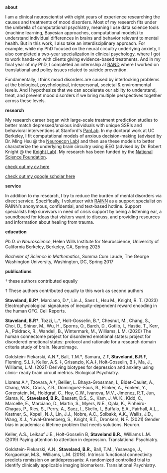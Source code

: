**about**

I am a clinical neuroscientist with eight years of experience researching the causes and treatments of mood disorders. Most of my research fits under the umbrella of computational psychiatry, meaning I use data science tools (machine learning, Bayesian approaches, computational models) to understand individual differences in brains and behavior relevant to mental health. But in this work, I also take an interdisciplinary approach. For example, while my PhD focused on the neural circuitry underlying anxiety, I also completed a two-year specialization in clinical psychology, where I got to work hands-on with clients giving evidence-based treatments. And in my final year of my PhD, I completed an internship at [RAND](https://www.rand.org/) where I worked on translational and policy issues related to suicide prevention. 

Fundamentally, I think mood disorders are caused by interlocking problems at the biological, psychological, interpersonal, societal & environmental levels. And I hypothesize that we can accelerate our ability to understand, treat, and prevent mood disorders if we bring multiple perspectives together across these levels.   


**research**

My research career began with large-scale treatment prediction studies to better match depressed/anxious individuals with unique SSRIs and behavioral interventions at Stanford's [PanLab](https://williamspanlab.com/). In my doctoral work at UC Berkeley, I fit computational models of anxious decision-making (advised by Dr. Ming Hsu @ the [Neuroecon Lab](https://neuroecon.berkeley.edu/)) and then use these models to better characterize the underlying brain circuitry using iEEG (advised by Dr. Robert Knight @ the [Knight Lab](https://knightlab.neuro.berkeley.edu/)). My research has been funded by the [National Science Foundation](https://www.nsfgrfp.org/).

[check out my cv here](https://github.com/bstavel/bstavel.github.io/blob/main/assets/docs/CurriculumVitae_BrookeStaveland.pdf)

[check out my google scholar here](https://scholar.google.com/citations?user=2zeFwi4AAAAJ&hl=en)

**service**

In addition to my research, I try to reduce the burden of mental disorders via direct service. Specifically, I volunteer with [RAINN](https://rainn.org/) as a support specialist on RAINN’s anonymous, confidential, and text-based hotline. Support specialists help survivors in need of crisis support by being a listening ear, a soundboard for ideas that visitors want to discuss, and providing resources and information about healing from trauma.

**education**

*Ph.D. in Neuroscience*, Helen Wills Institute for Neuroscience, University of California Berkeley, Berkeley, CA, Spring 2025

*Bachelor of Science in Mathematics*, Summa Cum Laude, The George Washington University, Washington, DC, Spring 2017

**publications**

† these authors contributed equally

‡ These authors contributed equally to this work as second authors

**Staveland, B.R†**, Marciano, D.†, Lin J., Saez I., Hsu M., Knight, R. T. (2023)
Electrophysiological signatures of inequity-dependent reward encoding in the
human OFC. Cell Reports.

**Staveland, B.R†**, Tozzi, L.†, Holt-Gosselin, B.†, Chesnut, M., Chang, S., Choi,
D., Shiner, M., Wu, H., Sporns, O., Barch, D., Gotlib, I., Hastie, T., Kerr, A.,
Poldrack, R., Wandell, B., Wintermark, M., Williams, L.M. (2020) The human
connectome project for disordered emotional states: project for disordered emotional states: protocol and rationale for a
research domain criteria study of brain. Neuroimage.

Goldstein-Piekarski, A.N.†, Ball, T.M.†, Samara, Z.‡, **Staveland, B.R.‡**,
Fleming, S.L.‡, Keller, A.S. ‡, Grisanzio, K.A.‡, Holt-Gosselin, B.‡, Ma, J.,
Williams, L.M. (2021) Deriving biotypes for depression and anxiety using clinic-
ready brain circuit metrics. Biological Psychiatry.

Llorens A.†, Tzovara, A.†, Bellier, L. Bhaya-Grossman, I., Bidet-Caulet, A., Chang,
W.K., Cross, Z.R., Dominguez-Faus, R., Flinker, A., Fonken, Y., Gorenstein, M.,
Holdgraf, C., Hoy, C.W., Ivanova, M.V., Jimenez, R.T, Jun, Slama, K.,
**Staveland, B.R.**, Bassett, D.S., S., Kam, J. W. K., Kidd, C., Marcelle, E.,
Marciano, D., Martin, S., Myers, N.E., Ojala, K., Pinheiro-Chagas, P., Ries, S.,
Perry, A., Saez, I., Skelin, I., Buffalo, E.A., Fairhall, A.L., Kastner, S., Kopell, N.J.,
Lin, J.J., Nobre, A.C., Solbakk, A.K., Wallis, J.D., Wang, X.J., Yuval-Greenberg,
S., Knight, R.T., Dronkers, N.F. (2021) Gender bias in academia: a lifetime
problem that needs solutions. Neuron.

Keller, A.S., Leikauf J.E., Holt-Gosselin B, **Staveland B.R.**, Williams L.M.
(2019) Paying attention to attention in depression. Translational Psychiatry.

Goldstein-Piekarski, A.N., **Staveland, B.R.**, Ball, T.M., Yesavage, J.,
Korgaonkar, M.S., Williams, L.M. (2018). Intrinsic functional connectivity
predicts remission on antidepressants: A randomized controlled trial to identify
clinically applicable imaging biomarkers. Translational Psychiatry.
